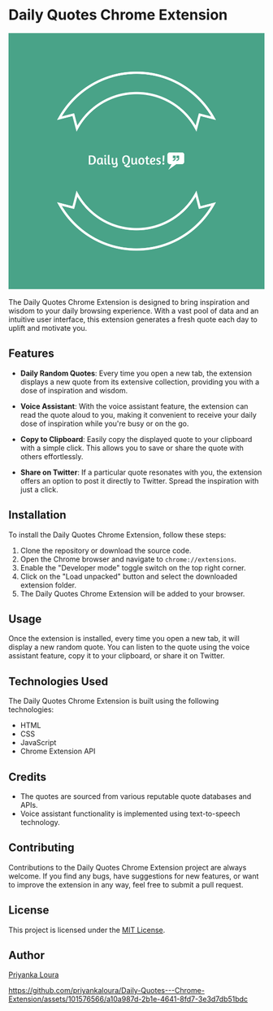 # Daily Quotes Chrome Extension

![Daily Quotes Chrome Extension](logo.png)

The Daily Quotes Chrome Extension is designed to bring inspiration and wisdom to your daily browsing experience. With a vast pool of data and an intuitive user interface, this extension generates a fresh quote each day to uplift and motivate you.

## Features

- **Daily Random Quotes**: Every time you open a new tab, the extension displays a new quote from its extensive collection, providing you with a dose of inspiration and wisdom.

- **Voice Assistant**: With the voice assistant feature, the extension can read the quote aloud to you, making it convenient to receive your daily dose of inspiration while you're busy or on the go.

- **Copy to Clipboard**: Easily copy the displayed quote to your clipboard with a simple click. This allows you to save or share the quote with others effortlessly.

- **Share on Twitter**: If a particular quote resonates with you, the extension offers an option to post it directly to Twitter. Spread the inspiration with just a click.

## Installation

To install the Daily Quotes Chrome Extension, follow these steps:

1. Clone the repository or download the source code.
2. Open the Chrome browser and navigate to `chrome://extensions`.
3. Enable the "Developer mode" toggle switch on the top right corner.
4. Click on the "Load unpacked" button and select the downloaded extension folder.
5. The Daily Quotes Chrome Extension will be added to your browser.

## Usage

Once the extension is installed, every time you open a new tab, it will display a new random quote. You can listen to the quote using the voice assistant feature, copy it to your clipboard, or share it on Twitter.

## Technologies Used

The Daily Quotes Chrome Extension is built using the following technologies:

- HTML
- CSS
- JavaScript
- Chrome Extension API

## Credits

- The quotes are sourced from various reputable quote databases and APIs.
- Voice assistant functionality is implemented using text-to-speech technology.

## Contributing

Contributions to the Daily Quotes Chrome Extension project are always welcome. If you find any bugs, have suggestions for new features, or want to improve the extension in any way, feel free to submit a pull request.

## License

This project is licensed under the [MIT License](LICENSE).

## Author

[Priyanka Loura](https://github.com/priyankaloura)


https://github.com/priyankaloura/Daily-Quotes---Chrome-Extension/assets/101576566/a10a987d-2b1e-4641-8fd7-3e3d7db51bdc

